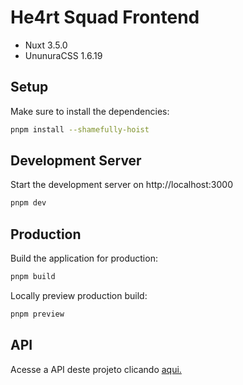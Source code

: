 # He4rt Squad Frontend

- Nuxt 3.5.0
- UnunuraCSS 1.6.19

## Setup

Make sure to install the dependencies:

```bash
pnpm install --shamefully-hoist
```

## Development Server

Start the development server on http://localhost:3000

```bash
pnpm dev
```

## Production

Build the application for production:

```bash
pnpm build
```

Locally preview production build:

```bash
pnpm preview
```

## API

Acesse a API deste projeto clicando [aqui.](https://github.com/he4rt/he4rt-squad-server)